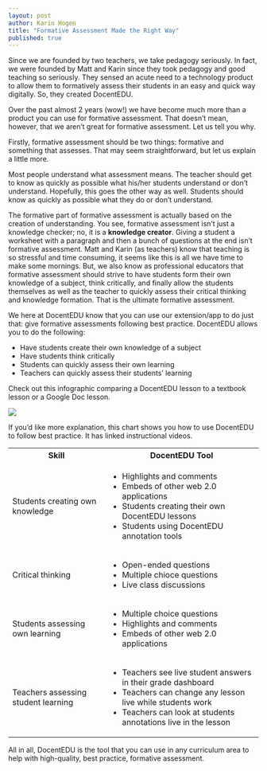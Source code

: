 ```yaml
---
layout: post
author: Karin Hogen
title: "Formative Assessment Made the Right Way"
published: true
---
```

Since we are founded by two teachers, we take pedagogy seriously. In fact, we were founded by Matt and Karin since they took pedagogy and good teaching so seriously. They sensed an acute need to a technology product to allow them to formatively assess their students in an easy and quick way digitally. So, they created DocentEDU. 

Over the past almost 2 years (wow!) we have become much more than a product you can use for formative assessment. That doesn’t mean, however, that we aren’t great for formative assessment. Let us tell you why.

Firstly, formative assessment should be two things: formative and something that assesses. That may seem straightforward, but let us explain a little more.

Most people understand what assessment means. The teacher should get to know as quickly as possible what his/her students understand or don’t understand. Hopefully, this goes the other way as well. Students should know as quickly as possible what they do or don’t understand.

The formative part of formative assessment is actually based on the creation of understanding. You see, formative assessment isn’t just a knowledge checker; no, it is a <b>knowledge creator</b>. Giving a student a worksheet with a paragraph and then a bunch of questions at the end isn’t formative assessment. Matt and Karin (as teachers) know that teaching is so stressful and time consuming, it seems like this is all we have time to make some mornings. But, we also know as professional educators that formative assessment should strive to have students form their own knowledge of a subject, think critically, and finally allow the students themselves as well as the teacher to quickly assess their critical thinking and knowledge formation. That is the ultimate formative assessment.

We here at DocentEDU know that you can use our extension/app to do just that: give formative assessments following best practice. DocentEDU allows you to do the following:

- Have students create their own knowledge of a subject
- Have students think critically
- Students can quickly assess their own learning
- Teachers can quickly assess their students’ learning

Check out this infographic comparing a DocentEDU lesson to a textbook lesson or a Google Doc lesson. 

<img src="http://docentedu.com:3000/images/formative_assessment.png" />

If you’d like more explanation, this chart shows you how to use DocentEDU to follow best practice. It has linked instructional videos.

<table>
  <tr>
    <th>Skill</th>
    <th>DocentEDU Tool</th>
  </tr>
  <tr>
    <td>Students creating own knowledge</td>
    <td>
      <ul>
        <li>Highlights and comments</li>
        <li>Embeds of other web 2.0 applications</li>
        <li>Students creating their own DocentEDU lessons</li>
        <li>Students using DocentEDU annotation tools</li>
      </ul>
    </td>
  </tr>
  <tr>
    <td>Critical thinking</td>
    <td>
      <ul>
        <li>Open-ended questions</li>
        <li>Multiple chioce questions</li>
        <li>Live class discussions</li>
      </ul>
    </td>
  </tr>
  <tr>
    <td>Students assessing own learning</td>
    <td>
      <ul>
        <li>Multiple choice questions</li>
        <li>Highlights and comments</li>
        <li>Embeds of other web 2.0 applications</li>
      </ul>
    </td>
  </tr>
  <tr>
    <td>Teachers assessing student learning</td>
    <td>
      <ul>
        <li>Teachers see live student answers in their grade dashboard</li>
        <li>Teachers can change any lesson live while students work</li>
        <li>Teachers can look at students annotations live in the lesson</li>
      </ul>
    </td>
  </tr>
</table>

All in all, DocentEDU is the tool that you can use in any curriculum area to help with high-quality, best practice, formative assessment. 
